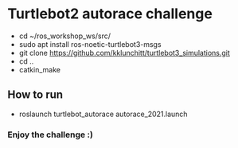 # Turtlebot2 autorace challenge 
- cd ~/ros_workshop_ws/src/
- sudo apt install ros-noetic-turtlebot3-msgs
- git clone https://github.com/kklunchitt/turtlebot3_simulations.git
- cd ..
- catkin_make

## How to run

- roslaunch turtlebot_autorace autorace_2021.launch

### Enjoy the challenge :)
